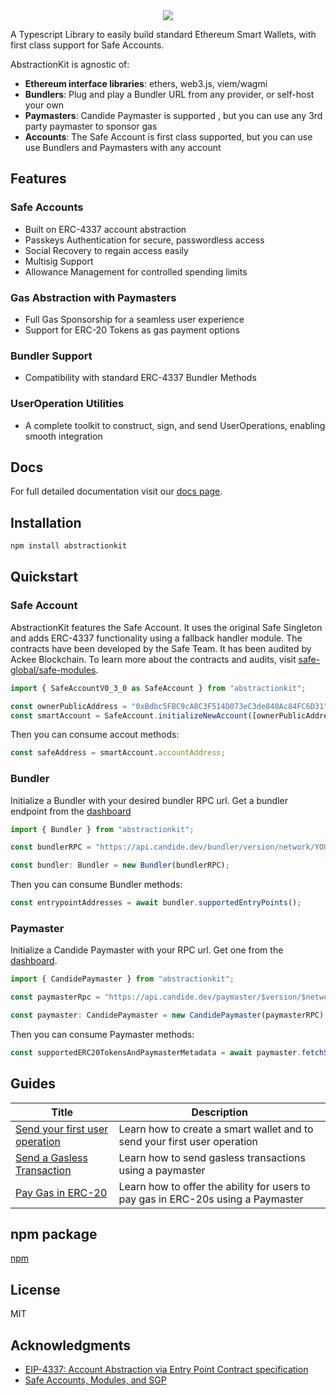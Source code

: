 <!-- PROJECT LOGO -->
<div align="center">
<img src="https://github.com/user-attachments/assets/ad202256-d3c2-40d3-ac70-c458f9ab0c1c">
</div>

A Typescript Library to easily build standard Ethereum Smart Wallets, with first class support for Safe Accounts.

AbstractionKit is agnostic of:
- **Ethereum interface libraries**: ethers, web3.js, viem/wagmi
- **Bundlers**: Plug and play a Bundler URL from any provider, or self-host your own
- **Paymasters**: Candide Paymaster is supported , but you can use any 3rd party paymaster to sponsor gas
- **Accounts**: The Safe Account is first class supported, but you can use use Bundlers and Paymasters with any account

## Features
### Safe Accounts
- Built on ERC-4337 account abstraction
- Passkeys Authentication for secure, passwordless access
- Social Recovery to regain access easily
- Multisig Support
- Allowance Management for controlled spending limits

### Gas Abstraction with Paymasters
- Full Gas Sponsorship for a seamless user experience
- Support for ERC-20 Tokens as gas payment options

### Bundler Support
- Compatibility with standard ERC-4337 Bundler Methods

### UserOperation Utilities
- A complete toolkit to construct, sign, and send UserOperations, enabling smooth integration

## Docs

For full detailed documentation visit our [docs page](https://docs.candide.dev/wallet/abstractionkit/introduction). 

## Installation

```bash
npm install abstractionkit
```

## Quickstart

### Safe Account

AbstractionKit features the Safe Account. It uses the original Safe Singleton and adds ERC-4337 functionality using a fallback handler module. The contracts have been developed by the Safe Team. It has been audited by Ackee Blockchain. To learn more about the contracts and audits, visit [safe-global/safe-modules](https://github.com/safe-global/safe-modules/tree/main/modules/4337).


```typescript
import { SafeAccountV0_3_0 as SafeAccount } from "abstractionkit";

const ownerPublicAddress = "0xBdbc5FBC9cA8C3F514D073eC3de840Ac84FC6D31";
const smartAccount = SafeAccount.initializeNewAccount([ownerPublicAddress]);

```
Then you can consume accout methods:
```typescript
const safeAddress = smartAccount.accountAddress;
```

### Bundler

Initialize a Bundler with your desired bundler RPC url. Get a bundler endpoint from the [dashboard](https://dashboard.candide.dev)
```typescript
import { Bundler } from "abstractionkit";

const bundlerRPC = "https://api.candide.dev/bundler/version/network/YOUR_API_KEY";

const bundler: Bundler = new Bundler(bundlerRPC);
```
Then you can consume Bundler methods:

```typescript
const entrypointAddresses = await bundler.supportedEntryPoints();
```

### Paymaster
Initialize a Candide Paymaster with your RPC url. Get one from the [dashboard](https://dashboard.candide.dev).
```typescript
import { CandidePaymaster } from "abstractionkit";

const paymasterRpc = "https://api.candide.dev/paymaster/$version/$network/$apikey";

const paymaster: CandidePaymaster = new CandidePaymaster(paymasterRPC);
```
Then you can consume Paymaster methods:

```typescript
const supportedERC20TokensAndPaymasterMetadata = await paymaster.fetchSupportedERC20TokensAndPaymasterMetadata();
```

## Guides
| Title | Description
| -----------------------------------------------------------------------------------------| -------------------------------------------------------------------------------- |
| [Send your first user operation](https://docs.candide.dev/wallet/guides/getting-started) | Learn how to create a smart wallet and to send your first user operation         |
| [Send a Gasless Transaction](https://docs.candide.dev/wallet/guides/send-gasless-tx)     | Learn how to send gasless transactions using a paymaster                         |
| [Pay Gas in ERC-20](https://docs.candide.dev/wallet/guides/pay-gas-in-erc20)             | Learn how to offer the ability for users to pay gas in ERC-20s using a Paymaster |

## npm package
<a href="https://www.npmjs.com/package/abstractionkit">npm</a>

<!-- LICENSE -->
## License

MIT

<!-- ACKNOWLEDGMENTS -->
## Acknowledgments

* <a href='https://eips.ethereum.org/EIPS/eip-4337'>EIP-4337: Account Abstraction via Entry Point Contract specification </a>
* <a href='https://safe.global/'>Safe Accounts, Modules, and SGP</a>
